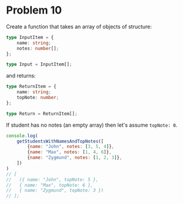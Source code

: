 # Problem 10

Create a function that takes an array of objects of structure:

```ts
type InputItem = {
    name: string;
    notes: number[];
};

type Input = InputItem[];
```

and returns:

```ts
type ReturnItem = {
    name: string;
    topNote: number;
};

type Return = ReturnItem[];
```

If student has no notes (an empty array) then let's assume `topNote: 0`.

```js
console.log(
	getStudentsWithNamesAndTopNotes([
		{name: "John", notes: [3, 5, 4]},
		{name: "Max", notes: [1, 4, 6]},
		{name: "Zygmund", notes: [1, 2, 3]},
	])
)
// [
//   ({ name: "John", topNote: 5 },
//   { name: "Max", topNote: 6 },
//   { name: "Zygmund", topNote: 3 })
// ];
```